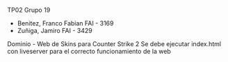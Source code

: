 TP02
Grupo 19
 - Benitez, Franco Fabian   FAI - 3169
 - Zuñiga, Jamiro           FAI - 3429  

Dominio - Web de Skins para Counter Strike 2
Se debe ejecutar index.html con liveserver para el correcto funcionamiento de la web
